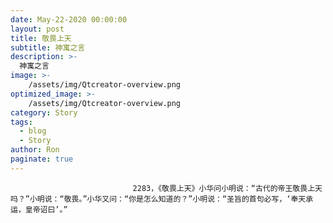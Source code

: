 ```yaml
---
date: May-22-2020 00:00:00
layout: post
title: 敬畏上天
subtitle: 神寓之言
description: >-
  神寓之言
image: >-
    /assets/img/Qtcreator-overview.png
optimized_image: >-
    /assets/img/Qtcreator-overview.png
category: Story
tags:
  - blog
  - Story
author: Ron
paginate: true
---
```


							　　2283，《敬畏上天》小华问小明说：“古代的帝王敬畏上天吗？”小明说：“敬畏。”小华又问：“你是怎么知道的？”小明说：“圣旨的首句必写，‘奉天承运，皇帝诏曰’。”
							
							
						